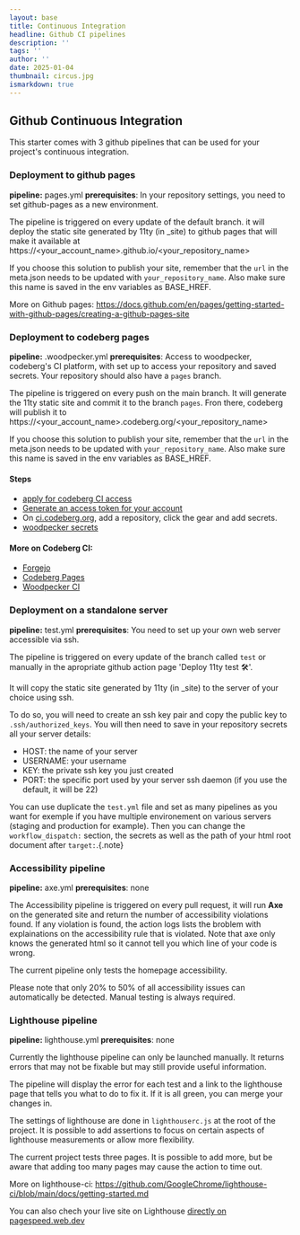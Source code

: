```yaml
---
layout: base
title: Continuous Integration
headline: Github CI pipelines
description: ''
tags: ''
author: ''
date: 2025-01-04
thumbnail: circus.jpg
ismarkdown: true
---
```

## Github Continuous Integration

This starter comes with 3 github pipelines that can be used for your project's continuous integration.

### Deployment to github pages

**pipeline:** pages.yml
**prerequisites**: In your repository settings, you need to set github-pages as a new environment.

The pipeline is triggered on every update of the default branch. it will deploy the static site generated by 11ty (in _site) to github pages that will make it available at https://<your_account_name>.github.io/<your_repository_name>

If you choose this solution to publish your site, remember that the `url` in the meta.json needs to be updated with `your_repository_name`. Also make sure this name is saved in the env variables as BASE_HREF.

More on Github pages: https://docs.github.com/en/pages/getting-started-with-github-pages/creating-a-github-pages-site

### Deployment to codeberg pages

**pipeline:** .woodpecker.yml
**prerequisites**: Access to woodpecker, codeberg's CI platform, with set up to access your repository and saved secrets. Your repository should also have a `pages` branch.

The pipeline is triggered on every push on the main branch. It will generate the 11ty static site and commit it to the branch `pages`. Fron there, codeberg will publish it to https://<your_account_name>.codeberg.org/<your_repository_name>

If you choose this solution to publish your site, remember that the `url` in the meta.json needs to be updated with `your_repository_name`. Also make sure this name is saved in the env variables as BASE_HREF.

#### Steps
- [apply for codeberg CI access](https://codeberg.org/Codeberg-e.V./requests/issues/new?template=ISSUE_TEMPLATE%2fWoodpecker-CI.yaml)
- [Generate an access token for your account](https://docs.codeberg.org/advanced/access-token/)
- On [ci.codeberg.org](https://ci.codeberg.org/), add a repository, click the gear and add secrets.
- [woodpecker secrets](https://woodpecker-ci.org/docs/usage/secrets)

#### More on Codeberg CI:
- [Forgejo](https://forgejo.org/docs/latest/user/)
- [Codeberg Pages](https://docs.codeberg.org/codeberg-pages/)
- [Woodpecker CI](https://woodpecker-ci.org/docs/intro)

<!-- 
also but outdate: https://web.archive.org/web/20241115042219/https://mathilde.eu.org/blog/11ty-codeberg-ci-pages/
-->

### Deployment on a standalone server

**pipeline:** test.yml
**prerequisites**: You need to set up your own web server accessible via ssh.

The pipeline is triggered on every update of the branch called `test` or manually in the apropriate github action page 'Deploy 11ty test 🛠️'.

It will copy the static site generated by 11ty (in _site) to the server of your choice using ssh.

To do so, you will need to create an ssh key pair and copy the public key to `.ssh/authorized_keys`. You will then need to save in your repository secrets all your server details:

- HOST: the name of your server
- USERNAME: your username
- KEY: the private ssh key you just created
- PORT: the specific port used by your server ssh daemon (if you use the default, it will be 22)

You can use duplicate the `test.yml` file and set as many pipelines as you want for exemple if you have multiple environement on various servers (staging and production for example). Then you can change the `workflow_dispatch:` section, the secrets as well as the path of your html root document after `target:`.{.note}

### Accessibility pipeline

**pipeline:** axe.yml
**prerequisites**: none

The Accessibility pipeline is triggered on every pull request, it will run **Axe** on the generated site and return the number of accessibility violations found. If any violation is found, the action logs lists the broblem with explainations on the accessibility rule that is violated. Note that axe only knows the generated html so it cannot tell you which line of your code is wrong.

The current pipeline only tests the homepage accessibility.

Please note that only 20% to 50% of all accessibility issues can automatically be detected. Manual testing is always required.

### Lighthouse pipeline

**pipeline:** lighthouse.yml
**prerequisites**: none

Currently the lighthouse pipeline can only be launched manually. It returns errors that may not be fixable but may still provide useful information.

The pipeline will display the error for each test and a link to the lighthouse page that tells you what to do to fix it. If it is all green, you can merge your changes in.

The settings of lighthouse are done in `lighthouserc.js` at the root of the project. It is possible to add assertions to focus on certain aspects of lighthouse measurements or allow more flexibility.

The current project tests three pages. It is possible to add more, but be aware that adding too many pages may cause the action to time out.

More on lighthouse-ci: https://github.com/GoogleChrome/lighthouse-ci/blob/main/docs/getting-started.md

You can also chech your live site on Lighthouse [directly on pagespeed.web.dev](https://pagespeed.web.dev/)
